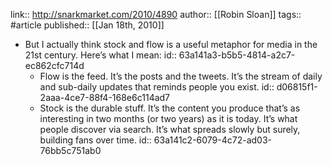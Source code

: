 ---
---

link:: http://snarkmarket.com/2010/4890
author:: [[Robin Sloan]]
tags:: #article
published:: [[Jan 18th, 2010]]

- But I actually think stock and flow is a useful metaphor for media in the 21st century. Here’s what I mean:
  id:: 63a141a3-b5b5-4814-a2c7-ec862cfc714d
	- Flow is the feed. It’s the posts and the tweets. It’s the stream of daily and sub-daily updates that reminds people you exist.
	  id:: d06815f1-2aaa-4ce7-88f4-168e6c114ad7
	- Stock is the durable stuff. It’s the content you produce that’s as interesting in two months (or two years) as it is today. It’s what people discover via search. It’s what spreads slowly but surely, building fans over time.
	  id:: 63a141c2-6079-4c72-ad03-76bb5c751ab0